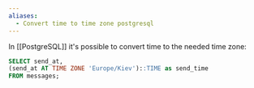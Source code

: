 ```yaml
---
aliases:
  - Convert time to time zone postgresql
---
```

In [[PostgreSQL]] it's possible to convert time to the needed time zone:

```sql
SELECT send_at,
(send_at AT TIME ZONE 'Europe/Kiev')::TIME as send_time
FROM messages;
```